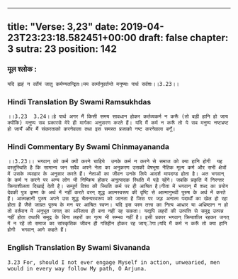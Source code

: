 
---
title: "Verse: 3,23"
date: 2019-04-23T23:23:18.582451+00:00
draft: false
chapter: 3
sutra: 23
position: 142
---
### मूल श्लोक :
```
यदि ह्यहं न वर्तेयं जातु कर्मण्यतन्द्रितः।मम वर्त्मानुवर्तन्ते मनुष्याः पार्थ सर्वशः।।3.23।।

```

### Hindi Translation By Swami Ramsukhdas
```
।।3.23  3.24।।हे पार्थ अगर मैं किसी समय सावधान होकर कर्तव्यकर्म न करूँ (तो बड़ी हानि हो जाय क्योंकि) मनुष्य सब प्रकारसे मेरे ही मार्गका अनुसरण करते हैं। यदि मैं कर्म न करूँ तो ये सब मनुष्य नष्टभ्रष्ट हो जायँ और मैं संकरताको करनेवाला तथा इस समस्त प्रजाको नष्ट करनेवाला बनूँ।

```

### Hindi Commentary By Swami Chinmayananda
```
।।3.23।। भगवान् को कर्म क्यों करने चाहिये  उनके कर्म न करने से समाज को क्या हानि होगी  यह वस्तुस्थिति है कि सामान्य जन सदैव अपने नेता का अनुकरण उसकी वेषभूषा नैतिक मूल्य कर्म और सभी क्षेत्रों में उसके व्यवहार के अनुसार करते हैं। नेताओं का जीवन उनके लिये आदर्श मापदण्ड होता है। अत भगवान् के कर्म न करने पर अन्य लोग भी निष्क्रिय होकर अनुत्पादक स्थिति में पड़े रहेंगे। जबकि प्रकृति में निरन्तर क्रियाशीलता दिखाई देती है। सम्पूर्ण विश्व की स्थिति कर्म पर ही आश्रित है।गीता में भगवान् मैं शब्द का प्रयोग देवकी पुत्र कृष्ण के अर्थ में नहीं करते वरन् शुद्ध आत्मस्वरूप की दृष्टि से आत्मानुभवी पुरुष के अर्थ में करते हैं। आत्मज्ञानी पुरुष अपने उस शुद्ध चैतन्यस्वरूप को जानता है जिस पर जड़ अनात्म पदार्थों का खेल हो रहा होता है जैसे जाग्रत पुरुष के मन पर आश्रित स्वप्न। यदि इस परम तत्त्व का नित्य आधार या अधिष्ठान न हो तो वर्तमान में अनुभूत जगत् का अस्तित्व ही बना नहीं रह सकता। यद्यपि लहरों की उत्पत्ति से समुद्र उत्पन्न नहीं होता तथापि समुद्र के बिना लहरों का नृत्य भी सम्भव नहीं है। इसी प्रकार भगवान् क्रियाशील रहकर जगत् में न रहें तो समाज का सांस्कृतिक जीवन ही गतिहीन होकर रह जाय्ोगा।यदि मैं कर्म न करूँ तो क्या हानि होगी  भगवान् आगे कहते हैं।

```

### English Translation By Swami  Sivananda
```
3.23 For, should I not ever engage Myself in action, unwearied, men would in every way follow My path, O Arjuna.

```

